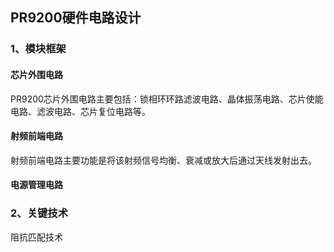## PR9200硬件电路设计

### 1、模块框架

#### 芯片外围电路
PR9200芯片外围电路主要包括：锁相环环路滤波电路、晶体振荡电路、芯片使能电路、滤波电路、芯片复位电路等。

#### 射频前端电路
射频前端电路主要功能是将该射频信号均衡、衰减或放大后通过天线发射出去。

#### 电源管理电路

### 2、关键技术
阻抗匹配技术

